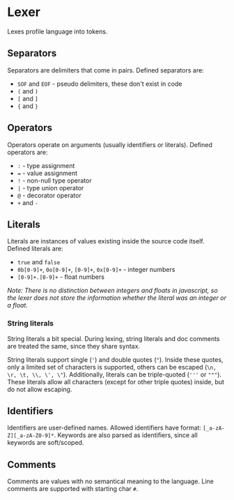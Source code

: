 # Lexer

Lexes profile language into tokens.

## Separators

Separators are delimiters that come in pairs. Defined separators are:

- `SOF` and `EOF` - pseudo delimiters, these don't exist in code
- `(` and `)`
- `[` and `]`
- `{` and `}`

## Operators

Operators operate on arguments (usually identifiers or literals). Defined operators are:

- `:` - type assignment
- `=` - value assignment
- `!` - non-null type operator
- `|` - type union operator
- `@` - decorator operator
- `+` and `-`

## Literals

Literals are instances of values existing inside the source code itself. Defined literals are:

- `true` and `false`
- `0b[0-9]+`, `0o[0-9]+`, `[0-9]+`, `0x[0-9]+` - integer numbers
- `[0-9]+.[0-9]+` - float numbers

_Note: There is no distinction between integers and floats in javascript, so the lexer does not store the information whether the literal was an integer or a float._

### String literals

String literals a bit special. During lexing, string literals and doc comments are treated the same, since they share syntax.

String literals support single (`'`) and double quotes (`"`). Inside these quotes, only a limited set of characters is supported, others can be escaped (`\n, \r, \t, \\, \', \"`). Additionally, literals can be triple-quoted (`'''` or `"""`). These literals allow all characters (except for other triple quotes) inside, but do not allow escaping.

## Identifiers

Identifiers are user-defined names. Allowed identifiers have format: `[_a-zA-Z][_a-zA-Z0-9]*`. Keywords are also parsed as identifiers, since all keywords are soft/scoped.

## Comments

Comments are values with no semantical meaning to the language. Line comments are supported with starting char `#`.
